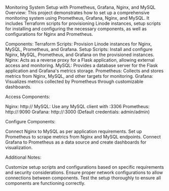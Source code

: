 Monitoring System Setup with Prometheus, Grafana, Nginx, and MySQL
Overview:
This project demonstrates how to set up a comprehensive monitoring system using Prometheus, Grafana, Nginx, and MySQL. It includes Terraform scripts for provisioning Linode instances, setup scripts for installing and configuring the necessary components, as well as configurations for Nginx and Prometheus.

Components:
Terraform Scripts: Provision Linode instances for Nginx, MySQL, Prometheus, and Grafana.
Setup Scripts: Install and configure Nginx, MySQL, Prometheus, and Grafana on the provisioned instances.
Nginx: Acts as a reverse proxy for a Flask application, allowing external access and monitoring.
MySQL: Provides a database server for the Flask application and Grafana's metrics storage.
Prometheus: Collects and stores metrics from Nginx, MySQL, and other targets for monitoring.
Grafana: Visualizes metrics collected by Prometheus through customizable dashboards.

Access Components:

Nginx: http://<nginx-instance-ip>
MySQL: Use any MySQL client with <mysql-instance-ip>:3306
Prometheus: http://<prometheus-instance-ip>:9090
Grafana: http://<grafana-instance-ip>:3000 (Default credentials: admin/admin)

Configure Components:

Connect Nginx to MySQL as per application requirements.
Set up Prometheus to scrape metrics from Nginx and MySQL endpoints.
Connect Grafana to Prometheus as a data source and create dashboards for visualization.

Additional Notes:

Customize setup scripts and configurations based on specific requirements and security considerations.
Ensure proper network configurations to allow connections between components.
Test the setup thoroughly to ensure all components are functioning correctly.

